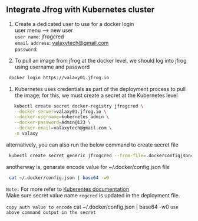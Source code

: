 ## Integrate Jfrog with Kubernetes cluster
  
1. Create a dedicated user to use for a docker login   
     user menu --> new user  
     `user name`: jfrogcred  
     `email address`: valaxytech@gmail.com  
     `password`: <passwrod>  

2. To pull an image from jfrog at the docker level, we should log into jfrog using username and password   
```sh 
 docker login https://valaxy01.jfrog.io
``` 
1. Kubernetes uses credentials as part of the deployment process to pull the image; for this, we must create a secret at the Kubernetes level   
```sh 
   kubectl create secret docker-registry jfrogcred \
   --docker-server=valaxy01.jfrog.io \
   --docker-username=kubernetes_admin \
   --docker-password=Admin@123 \
   --docker-email=valaxytech@gmail.com \
   -n valaxy
``` 

  alternatively, you can also run the below command to create secret file   
  ```sh 
   kubectl create secret generic jfrogcred --from-file=.dockerconfigjson=/root/.docker/config.json --type=kubernetes.io/dockerconfigjson -n valaxy -o yaml > secret.yaml
  ```

  anotherway is, genarate encode value for ~/.docker/config.json file 
  ```sh 
   cat ~/.docker/config.json | base64 -w0
   ```
   
`Note:` For more refer to [Kuberentes documentation](https://kubernetes.io/docs/tasks/configure-pod-container/pull-image-private-registry/)  
Make sure secret value name `regcred` is updated in the deployment file.  

  `copy auth value to encode`
  cat ~/.docker/config.json | base64 -w0
  `use above command output in the secret`
```
